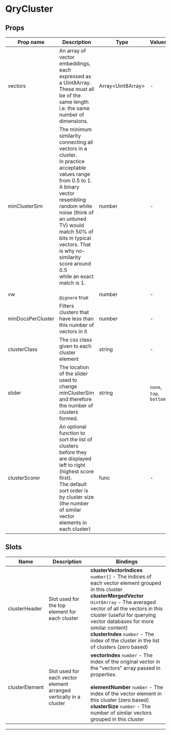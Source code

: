 # QryCluster

## Props

| Prop name         | Description                                                                                                                                                                                                                                                                                                              | Type                    | Values                  | Default                                         |
| ----------------- | ------------------------------------------------------------------------------------------------------------------------------------------------------------------------------------------------------------------------------------------------------------------------------------------------------------------------ | ----------------------- | ----------------------- | ----------------------------------------------- |
| vectors           | An array of vector embeddings, each expressed as a Uint8Array.<br/>These must all be of the same length i.e. the same number of dimensions.                                                                                                                                                                              | Array&lt;Uint8Array&gt; | -                       |                                                 |
| minClusterSim     | The minimum similarity connecting all vectors in a cluster.<br/>In practice acceptable values range from 0.5 to 1.<br/>A binary vector resembling random white noise (think of an untuned TV) would <br/>match 50% of bits in typical vectors. That is why no-similarity score around 0.5<br/>while an exact match is 1. | number                  | -                       | 0.7                                             |
| vw                | <br/>`@ignore` true                                                                                                                                                                                                                                                                                                      | number                  | -                       | 100                                             |
| minDocsPerCluster | Filters clusters that have less than this number of vectors in it                                                                                                                                                                                                                                                        | number                  | -                       | 1                                               |
| clusterClass      | The css class given to each cluster element                                                                                                                                                                                                                                                                              | string                  | -                       | "qry-codes-cluster"                             |
| slider            | The location of the slider used to change minClusterSim and therefore the number of clusters formed.                                                                                                                                                                                                                     | string                  | `none`, `top`, `bottom` | "top"                                           |
| clusterScorer     | An optional function to sort the list of clusters before they are displayed left to right (highest score first).<br/>The default sort order is by cluster size (the number of similar vector elements in each cluster)                                                                                                   | func                    | -                       | (cluster: Cluster) =&gt; cluster.indices.length |

## Slots

| Name           | Description                                                        | Bindings                                                                                                                                                                                                                                                                                                                                                         |
| -------------- | ------------------------------------------------------------------ | ---------------------------------------------------------------------------------------------------------------------------------------------------------------------------------------------------------------------------------------------------------------------------------------------------------------------------------------------------------------- |
| clusterHeader  | Slot used for the top element for each cluster                     | **clusterVectorIndices** `number[]` - The indices of each vector element grouped in this cluster<br/>**clusterMergedVector** `Uint8Array` - The averaged vector of all the vectors in this cluster (useful for querying vector databases for more similar content)<br/>**clusterIndex** `number` - The index of the cluster in the list of clusters (zero based) |
| clusterElement | Slot used for each vector element arranged vertically in a cluster | **vectorIndex** `number` - The index of the original vector in the "vectors" array passed in properties.<br/><br/>**elementNumber** `number` - The index of the vector element in this cluster (zero based)<br/>**clusterSize** `number` - The number of similar vectors grouped in this cluster                                                                 |

---
